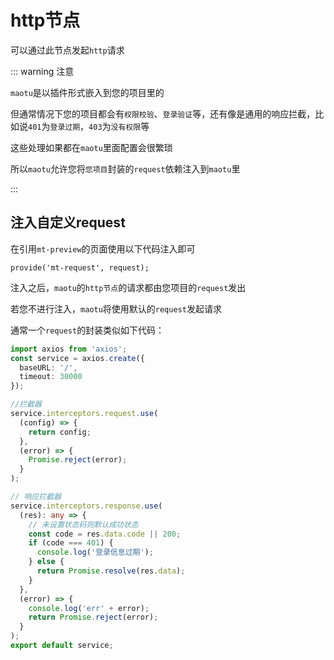 # http节点

可以通过此节点发起`http`请求

::: warning 注意

`maotu`是以插件形式嵌入到您的项目里的

但通常情况下您的项目都会有`权限校验`、`登录验证`等，还有像是通用的响应拦截，比如说`401`为`登录过期`，`403`为`没有权限`等

这些处理如果都在`maotu`里面配置会很繁琐

所以`maotu`允许您将`您项目`封装的`request`依赖注入到`maotu`里

:::

## 注入自定义request

在引用`mt-preview`的页面使用以下代码注入即可

```vue
provide('mt-request', request);
```
注入之后，`maotu`的`http节点`的请求都由您项目的`request`发出

若您不进行注入，`maotu`将使用默认的`request`发起请求

通常一个`request`的封装类似如下代码：

```ts
import axios from 'axios';
const service = axios.create({
  baseURL: '/',
  timeout: 30000
});

//拦截器
service.interceptors.request.use(
  (config) => {
    return config;
  },
  (error) => {
    Promise.reject(error);
  }
);

// 响应拦截器
service.interceptors.response.use(
  (res): any => {
    // 未设置状态码则默认成功状态
    const code = res.data.code || 200;
    if (code === 401) {
      console.log('登录信息过期');
    } else {
      return Promise.resolve(res.data);
    }
  },
  (error) => {
    console.log('err' + error);
    return Promise.reject(error);
  }
);
export default service;

```